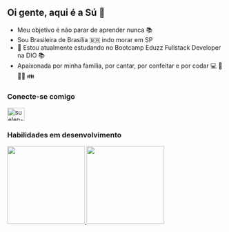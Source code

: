 ## Oi gente, aqui é a Sú 👋
- Meu objetivo é não parar de aprender nunca 📚
- Sou Brasileira de Brasília 🇧🇷 indo morar em SP
- 🌱 Estou atualmente estudando no Bootcamp Eduzz Fullstack Developer na DIO 📚
- Apaixonada por minha familia, por cantar, por confeitar e por codar 💻 🍫 🧑‍🎤 👪



### Conecte-se comigo
<a href="https://www.linkedin.com/in/suelen-machado-00aab230/" target= "_blank" >
<img align="center" alt = "suelen-linkedin" height="30" width="40" src="https://cdn.jsdelivr.net/gh/devicons/devicon/icons/linkedin/linkedin-original.svg" style="max-width:100%;">
</a> 

###  Habilidades em desenvolvimento
<div>
  <a href="https://github.com/suelenmachado">
  <img height="180em" src="https://github-readme-stats.vercel.app/api?username=suelenmachado&show_icons=true&theme=dracula&include_all_commits=true&count_private=true"/>
  <img height="180em" src="https://github-readme-stats.vercel.app/api/top-langs/?username=suelenmachado&layout=compact&langs_count=7&theme=dracula"/>
</div>
